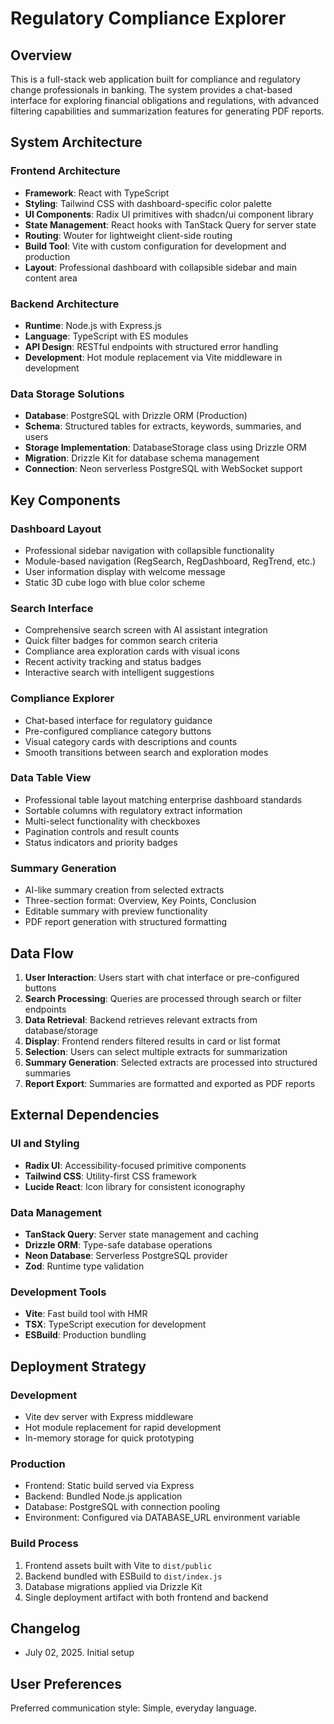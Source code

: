 # Regulatory Compliance Explorer

## Overview

This is a full-stack web application built for compliance and regulatory change professionals in banking. The system provides a chat-based interface for exploring financial obligations and regulations, with advanced filtering capabilities and summarization features for generating PDF reports.

## System Architecture

### Frontend Architecture
- **Framework**: React with TypeScript
- **Styling**: Tailwind CSS with dashboard-specific color palette
- **UI Components**: Radix UI primitives with shadcn/ui component library
- **State Management**: React hooks with TanStack Query for server state
- **Routing**: Wouter for lightweight client-side routing
- **Build Tool**: Vite with custom configuration for development and production
- **Layout**: Professional dashboard with collapsible sidebar and main content area

### Backend Architecture
- **Runtime**: Node.js with Express.js
- **Language**: TypeScript with ES modules
- **API Design**: RESTful endpoints with structured error handling
- **Development**: Hot module replacement via Vite middleware in development

### Data Storage Solutions
- **Database**: PostgreSQL with Drizzle ORM (Production)
- **Schema**: Structured tables for extracts, keywords, summaries, and users
- **Storage Implementation**: DatabaseStorage class using Drizzle ORM
- **Migration**: Drizzle Kit for database schema management
- **Connection**: Neon serverless PostgreSQL with WebSocket support

## Key Components

### Dashboard Layout
- Professional sidebar navigation with collapsible functionality
- Module-based navigation (RegSearch, RegDashboard, RegTrend, etc.)
- User information display with welcome message
- Static 3D cube logo with blue color scheme

### Search Interface
- Comprehensive search screen with AI assistant integration
- Quick filter badges for common search criteria
- Compliance area exploration cards with visual icons
- Recent activity tracking and status badges
- Interactive search with intelligent suggestions

### Compliance Explorer
- Chat-based interface for regulatory guidance
- Pre-configured compliance category buttons
- Visual category cards with descriptions and counts
- Smooth transitions between search and exploration modes

### Data Table View
- Professional table layout matching enterprise dashboard standards
- Sortable columns with regulatory extract information
- Multi-select functionality with checkboxes
- Pagination controls and result counts
- Status indicators and priority badges

### Summary Generation
- AI-like summary creation from selected extracts
- Three-section format: Overview, Key Points, Conclusion
- Editable summary with preview functionality
- PDF report generation with structured formatting

## Data Flow

1. **User Interaction**: Users start with chat interface or pre-configured buttons
2. **Search Processing**: Queries are processed through search or filter endpoints
3. **Data Retrieval**: Backend retrieves relevant extracts from database/storage
4. **Display**: Frontend renders filtered results in card or list format
5. **Selection**: Users can select multiple extracts for summarization
6. **Summary Generation**: Selected extracts are processed into structured summaries
7. **Report Export**: Summaries are formatted and exported as PDF reports

## External Dependencies

### UI and Styling
- **Radix UI**: Accessibility-focused primitive components
- **Tailwind CSS**: Utility-first CSS framework
- **Lucide React**: Icon library for consistent iconography

### Data Management
- **TanStack Query**: Server state management and caching
- **Drizzle ORM**: Type-safe database operations
- **Neon Database**: Serverless PostgreSQL provider
- **Zod**: Runtime type validation

### Development Tools
- **Vite**: Fast build tool with HMR
- **TSX**: TypeScript execution for development
- **ESBuild**: Production bundling

## Deployment Strategy

### Development
- Vite dev server with Express middleware
- Hot module replacement for rapid development
- In-memory storage for quick prototyping

### Production
- Frontend: Static build served via Express
- Backend: Bundled Node.js application
- Database: PostgreSQL with connection pooling
- Environment: Configured via DATABASE_URL environment variable

### Build Process
1. Frontend assets built with Vite to `dist/public`
2. Backend bundled with ESBuild to `dist/index.js`
3. Database migrations applied via Drizzle Kit
4. Single deployment artifact with both frontend and backend

## Changelog
- July 02, 2025. Initial setup

## User Preferences

Preferred communication style: Simple, everyday language.